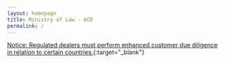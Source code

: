 ```yaml
---
layout: homepage
title: Ministry of Law - ACD
permalink: /
---
```

<!-- Type your notification here - the notification bar will not appear if this is empty. For other changes, refer to _data/homepage.yml to edit the homepage -->
[Notice: Regulated dealers must perform enhanced customer due diligence in relation to certain countries.](/news/notices/guidelines-issued-on-28-august-2019/){:target="_blank"}
